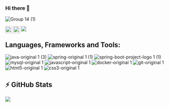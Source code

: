 
### Hi there 👋

![Group 14 (1)](https://user-images.githubusercontent.com/679831/116864950-52a1c400-ac26-11eb-88f9-be436af14e4c.png)

<a href="https://twitter.com/mangeshsn">
  <img align="left" alt="Mangesh Narkhede | Twitter" width="22px" src="https://raw.githubusercontent.com/peterthehan/peterthehan/master/assets/twitter.svg" />
</a>

<a href="https://www.linkedin.com/in/mangeshnarkhede/">
  <img align="left" alt="Mangesh's LinkedIN" width="22px" src="https://raw.githubusercontent.com/peterthehan/peterthehan/master/assets/linkedin.svg" />
</a>

![](https://visitor-badge.glitch.me/badge?page_id=mangeshsn.mangeshsn)

<!-- in your header -->
<link rel="stylesheet" href="https://cdn.jsdelivr.net/gh/devicons/devicon@v2.11.0/devicon.min.css">

## **Languages, Frameworks and Tools:**  

<!-- icons from https://devicon.dev/ -->

![java-original 1 (3)](https://user-images.githubusercontent.com/679831/116859599-dc00c880-ac1d-11eb-88d2-aa09fa41d672.png)
![spring-original 1 (1)](https://user-images.githubusercontent.com/679831/116859601-ddca8c00-ac1d-11eb-958f-08df431acd25.png)
![spring-boot-project-logo 1 (1)](https://user-images.githubusercontent.com/679831/118612156-1ef49b80-b7db-11eb-8c13-4b3a5c9b9d44.png)
![mysql-original 1](https://user-images.githubusercontent.com/679831/116859608-defbb900-ac1d-11eb-96c4-3fce1e9c8888.png)
![javascript-original 1](https://user-images.githubusercontent.com/679831/116859612-e02ce600-ac1d-11eb-8a26-fe245bb94cf9.png)
![docker-original 1](https://user-images.githubusercontent.com/679831/116859672-fe92e180-ac1d-11eb-9036-b46e80fafd2d.png)
![git-original 1](https://user-images.githubusercontent.com/679831/116859859-4a458b00-ac1e-11eb-9286-ffedc8b0eea2.png)
![html5-original 1](https://user-images.githubusercontent.com/679831/116860006-8678eb80-ac1e-11eb-9c70-720a0aa4befe.png)
![css3-original 1](https://user-images.githubusercontent.com/679831/116860012-87aa1880-ac1e-11eb-9164-05f22da3ab5f.png)

## ⚡ GitHub Stats
<img src="https://github-readme-stats.vercel.app/api/top-langs/?username=mangeshsn" />

<!--
**mangeshsn/mangeshsn** is a ✨ _special_ ✨ repository because its `README.md` (this file) appears on your GitHub profile.

Here are some ideas to get you started:

- 🔭 I’m currently working on ...
- 🌱 I’m currently learning ...
- 👯 I’m looking to collaborate on ...
- 🤔 I’m looking for help with ...
- 💬 Ask me about ...
- 📫 How to reach me: ...
- 😄 Pronouns: ...
- ⚡ Fun fact: ...
-->


